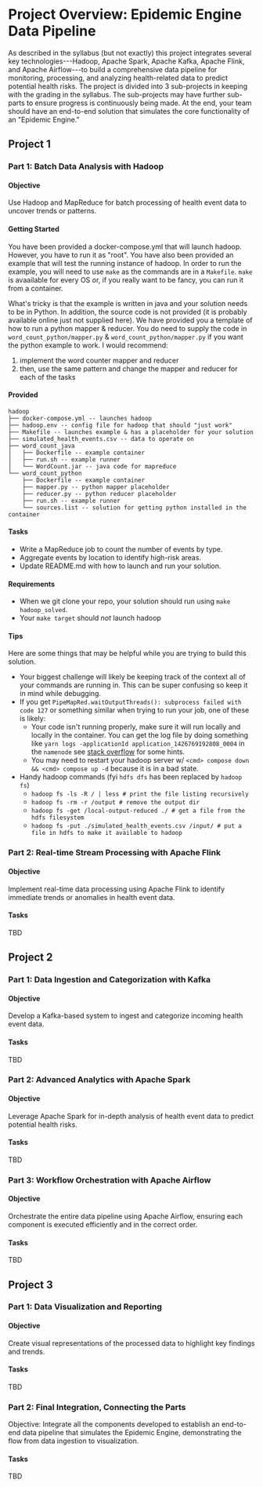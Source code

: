 # Project Overview: Epidemic Engine Data Pipeline

As described in the syllabus (but not exactly) this project integrates several key technologies---Hadoop, Apache Spark, Apache Kafka, Apache Flink, and Apache Airflow---to build a comprehensive data pipeline for monitoring, processing, and analyzing health-related data to predict potential health risks.
The project is divided into 3 sub-projects in keeping with the grading in the syllabus. The sub-projects may have further sub-parts to ensure progress is continuously being made.
At the end, your team should have an end-to-end solution that simulates the core functionality of an \"Epidemic Engine.\"

## Project 1

### Part 1: Batch Data Analysis with Hadoop

#### Objective

Use Hadoop and MapReduce for batch processing of health event data to
uncover trends or patterns.

#### Getting Started

You have been provided a docker-compose.yml that will launch hadoop.
However, you have to run it as "root".
You have also been provided an example that will test the running instance of hadoop.
In order to run the example, you will need to use `make` as the commands are in a `Makefile`.
`make` is avaailable for every OS or, if you really want to be fancy, you can run it from a container.

What's tricky is that the example is written in java and your solution needs to be in Python.
In addition, the source code is not provided (it is probably available online just not supplied here).
We have provided you a template of how to run a python mapper & reducer.
You do need to supply the code in `word_count_python/mapper.py` & `word_count_python/mapper.py` if you want the python example to work.
I would recommend:

1. implement the word counter mapper and reducer
2. then, use the same pattern and change the mapper and reducer for each of the tasks

#### Provided

```
hadoop
├── docker-compose.yml -- launches hadoop
├── hadoop.env -- config file for hadoop that should "just work"
├── Makefile -- launches example & has a placeholder for your solution
├── simulated_health_events.csv -- data to operate on
├── word_count_java
│   ├── Dockerfile -- example container
│   ├── run.sh -- example runner
│   └── WordCount.jar -- java code for mapreduce
└── word_count_python
    ├── Dockerfile -- example container
    ├── mapper.py -- python mapper placeholder
    ├── reducer.py -- python reducer placeholder
    ├── run.sh -- example runner
    └── sources.list -- solution for getting python installed in the container
```

#### Tasks

* Write a MapReduce job to count the number of events by type.
* Aggregate events by location to identify high-risk areas.
* Update README.md with how to launch and run your solution.

#### Requirements

* When we git clone your repo, your solution should run using `make hadoop_solved`.
* Your `make target` should *not* launch hadoop

#### Tips

Here are some things that may be helpful while you are trying to build this solution.

* Your biggest challenge will likely be keeping track of the context all of your commands are running in.
  This can be super confusing so keep it in mind while debugging.
* If you get `PipeMapRed.waitOutputThreads(): subprocess failed with code 127` or something similar when trying to run your job, one of these is likely:
  * Your code isn't running properly, make sure it will run locally and locally in the container.
  You can get the log file by doing something like `yarn logs -applicationId application_1426769192808_0004` in the `namenode` see [stack overflow](https://stackoverflow.com/questions/29164388/hadoop-streaming-job-failing) for some hints.
  * You may need to restart your hadoop server w/ `<cmd> compose down && <cmd> compose up -d` because it is in a bad state.
* Handy hadoop commands (fyi `hdfs dfs` has been replaced by `hadoop fs`)
  * `hadoop fs -ls -R / | less # print the file listing recursively`
  * `hadoop fs -rm -r /output # remove the output dir`
  * `hadoop fs -get /local-output-reduced ./ # get a file from the hdfs filesystem`
  * `hadoop fs -put ./simulated_health_events.csv /input/ # put a file in hdfs to make it available to hadoop`



### Part 2: Real-time Stream Processing with Apache Flink

#### Objective

Implement real-time data processing using Apache Flink to identify immediate trends or anomalies in health event data.

#### Tasks

TBD

## Project 2
### Part 1: Data Ingestion and Categorization with Kafka

#### Objective

Develop a Kafka-based system to ingest and categorize incoming health event data.

#### Tasks

TBD

### Part 2: Advanced Analytics with Apache Spark

#### Objective

Leverage Apache Spark for in-depth analysis of health event data to predict potential health risks.

#### Tasks

TBD

### Part 3: Workflow Orchestration with Apache Airflow

#### Objective

Orchestrate the entire data pipeline using Apache Airflow, ensuring each component is executed efficiently and in the correct order.

#### Tasks

TBD

## Project 3
### Part 1: Data Visualization and Reporting

#### Objective

Create visual representations of the processed data to highlight key findings and trends.

#### Tasks

TBD

### Part 2: Final Integration, Connecting the Parts

Objective: Integrate all the components developed to establish an end-to-end data pipeline that simulates the Epidemic Engine, demonstrating the flow from data ingestion to visualization.

#### Tasks

TBD

